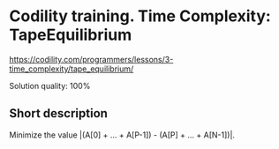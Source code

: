 # Codility training. Time Complexity: TapeEquilibrium

https://codility.com/programmers/lessons/3-time_complexity/tape_equilibrium/

Solution quality: 100%

## Short description

Minimize the value |(A[0] + ... + A[P-1]) - (A[P] + ... + A[N-1])|. 
